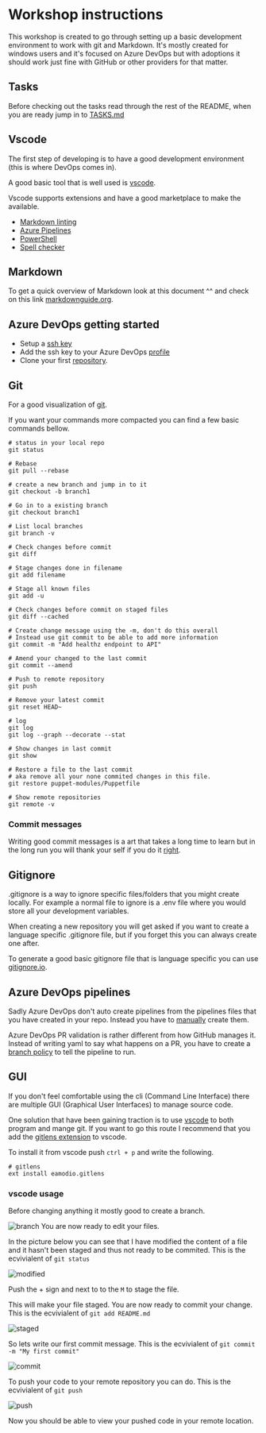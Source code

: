 # Workshop instructions

This workshop is created to go through setting up a basic development environment to work with git and Markdown.
It's mostly created for windows users and it's focused on Azure DevOps but with adoptions it should work just fine with GitHub or
other providers for that matter.

## Tasks

Before checking out the tasks read through the rest of the README,
when you are ready jump in to [TASKS.md](TASKS.md)

## Vscode

The first step of developing is to have a good development environment (this is where DevOps comes in).

A good basic tool that is well used is  [vscode](https://code.visualstudio.com/download).

Vscode supports extensions and have a good marketplace to make the available.

- [Markdown linting](https://marketplace.visualstudio.com/items?itemName=DavidAnson.vscode-markdownlint)
- [Azure Pipelines](https://marketplace.visualstudio.com/items?itemName=ms-azure-devops.azure-pipelines)
- [PowerShell](https://marketplace.visualstudio.com/items?itemName=ms-vscode.PowerShell)
- [Spell checker](https://marketplace.visualstudio.com/items?itemName=streetsidesoftware.code-spell-checker)

## Markdown

To get a quick overview of Markdown look at this document ^^ and check on this link
[markdownguide.org](https://www.markdownguide.org/cheat-sheet/).

## Azure DevOps getting started

- Setup a [ssh key](https://docs.microsoft.com/en-us/azure/devops/repos/git/use-ssh-keys-to-authenticate?view=azure-devops#set-up-ssh-key-authentication)
- Add the ssh key to your Azure DevOps [profile](https://docs.microsoft.com/en-us/azure/devops/repos/git/use-ssh-keys-to-authenticate?view=azure-devops#step-2--add-the-public-key-to-azure-devops-servicestfs)
- Clone your first [repository](https://docs.microsoft.com/en-us/azure/devops/repos/git/use-ssh-keys-to-authenticate?view=azure-devops#step-2--add-the-public-key-to-azure-devops-servicestfs).

## Git

For a good visualization of [git](https://marklodato.github.io/visual-git-guide/index-en.html).

If you want your commands more compacted you can find a few basic commands bellow.

```shell
# status in your local repo
git status

# Rebase
git pull --rebase

# create a new branch and jump in to it
git checkout -b branch1

# Go in to a existing branch
git checkout branch1

# List local branches
git branch -v

# Check changes before commit
git diff

# Stage changes done in filename
git add filename

# Stage all known files
git add -u

# Check changes before commit on staged files
git diff --cached

# Create change message using the -m, don't do this overall
# Instead use git commit to be able to add more information
git commit -m "Add healthz endpoint to API"

# Amend your changed to the last commit
git commit --amend

# Push to remote repository
git push

# Remove your latest commit
git reset HEAD~

# log
git log
git log --graph --decorate --stat

# Show changes in last commit
git show

# Restore a file to the last commit
# aka remove all your none commited changes in this file.
git restore puppet-modules/Puppetfile

# Show remote repositories
git remote -v
```

### Commit messages

Writing good commit messages is a art that takes a long time to learn but in the long run you
will thank your self if you do it [right](https://chris.beams.io/posts/git-commit/).

## Gitignore

.gitignore is a way to ignore specific files/folders that you might create locally.
For example a normal file to ignore is a .env file where you would store all your development variables.

When creating a new repository you will get asked if you want to create a language specific .gitignore file,
but if you forget this you can always create one after.

To generate a good basic gitignore file that is language specific
you can use [gitignore.io](gitignore.io).

## Azure DevOps pipelines

Sadly Azure DevOps don't auto create pipelines from the pipelines files that you have created in your repo.
Instead you have to [manually](https://stackoverflow.com/questions/59067096/create-a-new-pipeline-from-existing-yml-file-in-the-repository-azure-pipelines) create them.

Azure DevOps PR validation is rather different from how GitHub manages it.
Instead of writing yaml to say what happens on a PR,
you have to create a [branch policy](https://docs.microsoft.com/en-us/azure/devops/repos/git/branch-policies?view=azure-devops)
to tell the pipeline to run.

## GUI

If you don't feel comfortable using the cli (Command Line Interface) there are multiple GUI (Graphical User Interfaces) to manage source code.

One solution that have been gaining traction is to use [vscode](https://code.visualstudio.com/) to both program and mange git.
If you want to go this route I recommend that you add the [gitlens extension](https://marketplace.visualstudio.com/items?itemName=eamodio.gitlens) to vscode.

To install it from vscode push `ctrl + p` and write the following.

```vscode
# gitlens
ext install eamodio.gitlens
```

### vscode usage

Before changing anything it mostly good to create a branch.

![branch](/resources/branch.png)
You are now ready to edit your files.

In the picture below you can see that I have modified the content of a file and it hasn't been staged and thus not ready to be commited.
This is the ecvivialent of `git status`

![modified](/resources/modified.png)

Push the + sign and next to to the `M` to stage the file.

This will make your file staged.
You are now ready to commit your change.
This is the ecvivialent of `git add README.md`

![staged](/resources/staged.png)

So lets write our first commit message.
This is the ecvivialent of `git commit -m "My first commit"`

![commit](/resources/commit.png)

To push your code to your remote repository you can do.
This is the ecvivialent of `git push`

![push](/resources/push.png)

Now you should be able to view your pushed code in your remote location.
